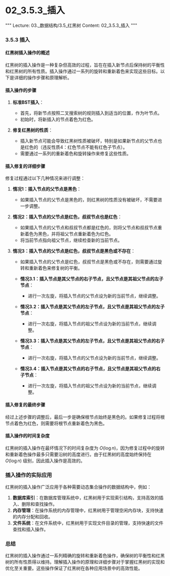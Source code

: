 # 02_3.5.3_插入

"""
Lecture: 03._数据结构/3.5_红黑树
Content: 02_3.5.3_插入
"""

### 3.5.3 插入

#### 红黑树插入操作的概述

红黑树的插入操作是一种复杂但高效的过程，旨在在插入新节点后保持树的平衡性和红黑树的所有性质。插入操作通过一系列的旋转和重新着色来实现这些目标。以下是详细的操作步骤和原理解析。

#### 插入操作的步骤

1. **标准BST插入**：
   - 首先，将新节点按照二叉搜索树的规则插入到适当的位置，作为叶节点。
   - 初始时，将新插入的节点着色为红色。

2. **修复红黑树的性质**：
   - 插入新节点可能会导致红黑树性质被破坏，特别是如果新节点的父节点也是红色的（违反性质4：红色节点不能有红色子节点）。
   - 需要通过一系列的重新着色和旋转操作来修复这些性质。

#### 插入修复的详细步骤

修复过程通过以下几种情况来进行调整：

1. **情况1：插入节点的父节点是黑色**：
   - 如果插入节点的父节点是黑色的，则红黑树的性质没有被破坏，不需要进一步调整。

2. **情况2：插入节点的父节点是红色，叔叔节点也是红色**：
   - 如果插入节点的父节点和叔叔节点都是红色的，则将父节点和叔叔节点重新着色为黑色，并将祖父节点重新着色为红色。
   - 将当前节点指向祖父节点，继续检查新的当前节点。

3. **情况3：插入节点的父节点是红色，叔叔节点是黑色或不存在**：
   - 如果插入节点的父节点是红色，叔叔节点是黑色或不存在，则需要通过旋转和重新着色来修复树的平衡。

   - **情况3.1：插入节点是其父节点的右子节点，且父节点是其祖父节点的左子节点**：
     - 进行一次左旋，将插入节点的父节点设为新的当前节点，继续调整。

   - **情况3.2：插入节点是其父节点的左子节点，且父节点是其祖父节点的左子节点**：
     - 进行一次右旋，将插入节点的祖父节点设为新的当前节点，继续调整。

   - **情况3.3：插入节点是其父节点的左子节点，且父节点是其祖父节点的右子节点**：
     - 进行一次右旋，将插入节点的父节点设为新的当前节点，继续调整。

   - **情况3.4：插入节点是其父节点的右子节点，且父节点是其祖父节点的右子节点**：
     - 进行一次左旋，将插入节点的祖父节点设为新的当前节点，继续调整。

#### 插入修复的最终步骤

经过上述步骤的调整后，最后一步是确保根节点始终是黑色的。如果修复过程将根节点着色为红色，则需要将根节点重新着色为黑色。

#### 插入操作的时间复杂度

红黑树的插入操作在最坏情况下的时间复杂度为 $O(\log n)$，因为修复过程中的旋转和重新着色操作最多只需要沿树的高度进行。由于红黑树的高度始终保持在 $O(\log n)$ 级别，因此插入操作是高效的。

### 插入操作的实际应用

红黑树的插入操作广泛应用于各种需要动态集合操作的数据结构中，例如：

1. **数据库索引**：在数据库管理系统中，红黑树用于实现索引结构，支持高效的插入、删除和查找操作。
2. **内存管理**：在操作系统的内存管理中，红黑树用于管理空闲内存块，支持快速的内存分配和回收。
3. **文件系统**：在文件系统中，红黑树用于实现文件目录的管理，支持快速的文件查找和插入操作。

### 总结

红黑树的插入操作通过一系列精确的旋转和重新着色操作，确保树的平衡性和红黑树的所有性质得以维持。理解插入操作的原理和详细步骤对于掌握红黑树的实现和优化至关重要。这些操作保证了红黑树在各种应用场景中的高效性能。